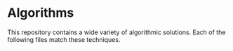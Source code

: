 # Algorithms
This repository contains a wide variety of algorithmic solutions. Each of the following files match these techniques.
